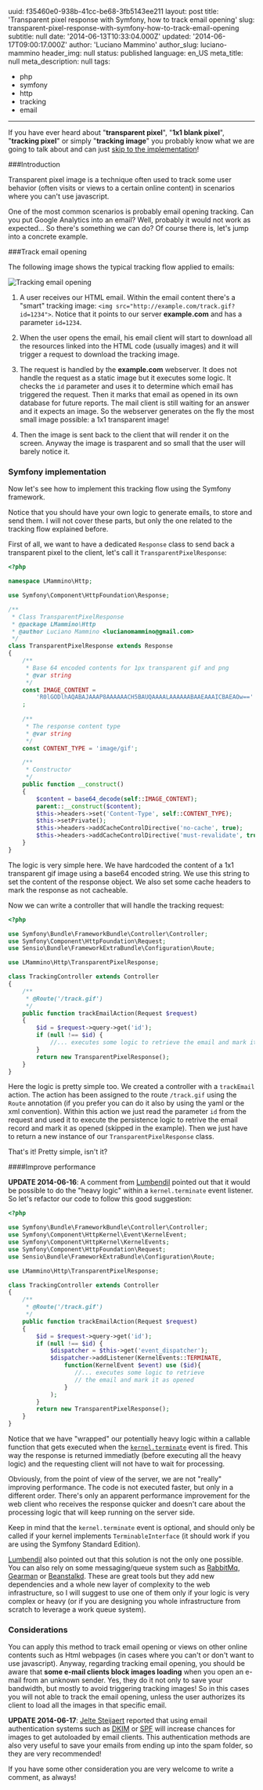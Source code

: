 uuid:             f35460e0-938b-41cc-be68-3fb5143ee211
layout:           post
title:            'Transparent pixel response with Symfony, how to track email opening'
slug:             transparent-pixel-response-with-symfony-how-to-track-email-opening
subtitle:         null
date:             '2014-06-13T10:33:04.000Z'
updated:          '2014-06-17T09:00:17.000Z'
author:           'Luciano Mammino'
author_slug:      luciano-mammino
header_img:       null
status:           published
language:         en_US
meta_title:       null
meta_description: null
tags:
  - php
  - symfony
  - http
  - tracking
  - email

---

If you have ever heard about "**transparent pixel**", "**1x1 blank pixel**", "**tracking pixel**" or simply "**tracking image**" you probably know what we are going to talk about and can just [skip to the implementation](#symfonyimplementation)!


###Introduction

Transparent pixel image is a technique often used to track some user behavior (often visits or views to a certain online content) in scenarios where you can't use javascript.

One of the most common scenarios is probably email opening tracking. Can you put Google Analytics into an email? Well, probably it would not work as expected... So there's something we can do? Of course there is, let's jump into a concrete example.


###Track email opening

The following image shows the typical tracking flow applied to emails:

![Tracking email opening](/content/images/2014/Jun/email-tracking.png)

  1. A user receives our HTML email. Within the email content there's a "smart" tracking image: `<img src="http://example.com/track.gif?id=1234">`. Notice that it points to our server **example.com** and has a parameter `id=1234`.

  2. When the user opens the email, his email client will start to download all the resources linked into the HTML code (usually images) and it will trigger a request to download the tracking image.
  
  3. The request is handled by the **example.com** webserver. It does not handle the request as a static image but it executes some logic. It checks the `id` parameter and uses it to determine which email has triggered the request. Then it marks that email as opened in its own database for future reports. The mail client is still waiting for an answer and it expects an image. So the webserver generates on the fly the most small image possible: a 1x1 transparent image!
  
  4. Then the image is sent back to the client that will render it on the screen. Anyway the image is trasparent and so small that the user will barely notice it.


### Symfony implementation

Now let's see how to implement this tracking flow using the Symfony framework.

Notice that you should have your own logic to generate emails, to store and send them. I will not cover these parts, but only the one related to the tracking flow explained before.

First of all, we want to have a dedicated `Response` class to send back a transparent pixel to the client, let's call it `TransparentPixelResponse`:

```php
<?php

namespace LMammino\Http;

use Symfony\Component\HttpFoundation\Response;

/**
 * Class TransparentPixelResponse
 * @package LMammino\Http
 * @author Luciano Mammino <lucianomammino@gmail.com>
 */
class TransparentPixelResponse extends Response
{
    /**
     * Base 64 encoded contents for 1px transparent gif and png
     * @var string
     */
    const IMAGE_CONTENT = 
        'R0lGODlhAQABAJAAAP8AAAAAACH5BAUQAAAALAAAAAABAAEAAAICBAEAOw=='
    ;
    
    /**
     * The response content type
     * @var string
     */
    const CONTENT_TYPE = 'image/gif';

    /**
     * Constructor
     */
    public function __construct()
    {
        $content = base64_decode(self::IMAGE_CONTENT);
        parent::__construct($content);
        $this->headers->set('Content-Type', self::CONTENT_TYPE);
        $this->setPrivate();
        $this->headers->addCacheControlDirective('no-cache', true);
        $this->headers->addCacheControlDirective('must-revalidate', true);
    }
}
```

The logic is very simple here. We have hardcoded the content of a 1x1 transparent gif image using a base64 encoded string.
We use this string to set the content of the response object. We also set some cache headers to mark the response as not cacheable.

Now we can write a controller that will handle the tracking request:

```php
<?php

use Symfony\Bundle\FrameworkBundle\Controller\Controller;
use Symfony\Component\HttpFoundation\Request;
use Sensio\Bundle\FrameworkExtraBundle\Configuration\Route;

use LMammino\Http\TransparentPixelResponse;

class TrackingController extends Controller
{
	/**
     * @Route('/track.gif')
     */
    public function trackEmailAction(Request $request)
    {
    	$id = $request->query->get('id');
        if (null !== $id) {
            //... executes some logic to retrieve the email and mark it as opened
        }
        return new TransparentPixelResponse();
    }
}
```

Here the logic is pretty simple too. 
We created a controller with a `trackEmail` action. The action has been assigned to the route `/track.gif` using the `Route` annotation (if you prefer you can do it also by using the yaml or the xml convention).
Within this action we just read the parameter `id` from the request and used it to execute the persistence logic to retrive the email record and mark it as opened (skipped in the example).
Then we just have to return a new instance of our `TransparentPixelResponse` class.

That's it! Pretty simple, isn't it?

####Improve performance

**UPDATE 2014-06-16**: A comment from [Lumbendil](http://disqus.com/Lumbendil) pointed out that it would be possible to do the "heavy logic" within a `kernel.terminate` event listener. So let's refactor our code to follow this good suggestion:

```php
<?php

use Symfony\Bundle\FrameworkBundle\Controller\Controller;
use Symfony\Component\HttpKernel\Event\KernelEvent;
use Symfony\Component\HttpKernel\KernelEvents;
use Symfony\Component\HttpFoundation\Request;
use Sensio\Bundle\FrameworkExtraBundle\Configuration\Route;

use LMammino\Http\TransparentPixelResponse;

class TrackingController extends Controller
{
	/**
     * @Route('/track.gif')
     */
    public function trackEmailAction(Request $request)
    {
    	$id = $request->query->get('id');
        if (null !== $id) {
        	$dispatcher = $this->get('event_dispatcher');
            $dispatcher->addListener(KernelEvents::TERMINATE, 
                function(KernelEvent $event) use ($id){
                   //... executes some logic to retrieve 
                   // the email and mark it as opened
                }
            );
        }
        return new TransparentPixelResponse();
    }
}
```
Notice that we have "wrapped" our potentially heavy logic within a callable function that gets executed when the [`kernel.terminate`](http://symfony.com/doc/current/components/http_kernel/introduction.html#component-http-kernel-kernel-terminate) event is fired. This way the response is returned immediatly (before executing all the heavy logic) and the requesting client will not have to wait for processing.

Obviously, from the point of view of the server, we are not "really" improving performance. The code is not executed faster, but only in a different order. There's only an apparent performance improvement for the web client who receives the response quicker and doesn't care about the processing logic that will keep running on the server side.

Keep in mind that the `kernel.terminate` event is optional, and should only be called if your kernel implements `TerminableInterface` (it should work if you are using the  Symfony Standard Edition).

[Lumbendil](http://disqus.com/Lumbendil) also pointed out that this solution is not the only one possible. You can also rely on some messaging/queue system such as [RabbitMq](http://www.rabbitmq.com), [Gearman](http://gearman.org) or [Beanstalkd](http://kr.github.io/beanstalkd). These are great tools but they add new dependencies and a whole new layer of complexity to the  web infrastructure, so I will suggest to use one of them only if your logic is very complex or heavy (or if you are designing you whole infrastructure from scratch to leverage a work queue system).

### Considerations

You can apply this method to track email opening or views on other online contents such as Html webpages (in cases where you can't or don't want to use javascript).
Anyway, regarding tracking email opening, you should be aware that **some e-mail clients block images loading** when you open an e-mail from an unknown sender. Yes, they do it not only to save your bandwidth, but mostly to avoid triggering tracking images! So in this cases you will not able to track the email opening, unless the user authorizes its client to load all the images in that specific email.

**UPDATE 2014-06-17**: [Jelte Steijaert](http://disqus.com/jeltesteijaert/) reported that using email authentication systems such as [DKIM](http://www.dkim.org/) or [SPF](http://www.openspf.org/) will increase chances for images to get autoloaded by email clients. This authentication methods are also very useful to save your emails from ending up into the spam folder, so they are very recommended! 

If you have some other consideration you are very welcome to write a comment, as always!
